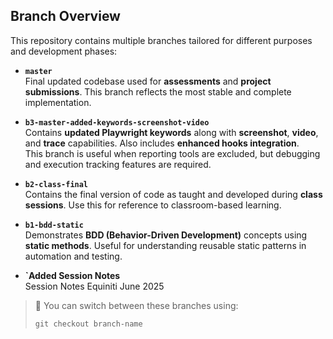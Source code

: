 ﻿## Branch Overview

This repository contains multiple branches tailored for different purposes and development phases:

- **`master`**  
  Final updated codebase used for **assessments** and **project submissions**. This branch reflects the most stable and complete implementation.

- **`b3-master-added-keywords-screenshot-video`**  
  Contains **updated Playwright keywords** along with **screenshot**, **video**, and **trace** capabilities. Also includes **enhanced hooks integration**.  
  This branch is useful when reporting tools are excluded, but debugging and execution tracking features are required.

- **`b2-class-final`**  
  Contains the final version of code as taught and developed during **class sessions**. Use this for reference to classroom-based learning.

- **`b1-bdd-static`**  
  Demonstrates **BDD (Behavior-Driven Development)** concepts using **static methods**. Useful for understanding reusable static patterns in automation and testing.

- **`Added Session Notes**  
  Session Notes Equiniti June 2025


> 🔄 You can switch between these branches using:
> ```
> git checkout branch-name
> ```

